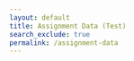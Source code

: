```yaml
---
layout: default
title: Assignment Data (Test)
search_exclude: true
permalink: /assignment-data
---
```


<div class="assignment" id="assignment_body" style="display: none;">
    <h1 id="assignment_name">...</h1>
    <div class="data-box" id="data_box"></div>
    <div class="split-container">
        <div class="left-side">
            <p id="content"></p>
            <div class="container" id="file_preview_container" style="display: none;">
                <div class="header" style="margin-bottom: 10px;">PREVIEW</div>
                <div id="filePreview"></div>
            </div>
        </div>
        <div class="divider"></div>
        <div class="right-side">
            <div id="student_display" class="container" style="display: none;">
                <div class="header">SUBMIT ASSIGNMENT</div>
                <div class="upload-title">File Upload</div>
                <input type="file" id="fileInput" class="file-upload">
                <div class="placeholder" id="file_check">Due to storage limitations, submissions must not exceed 1 megabyte (MB).</div>
                <button class="submit-btn" onclick="submit()">SUBMIT</button>
                <div id="submissions_for_preview" class="underline-pointer-hover" style="display: none;">
                    <div class="upload-title" style="margin-bottom:10px;">Your Submissions</div>
                    <ol id="submission_list"></ol>
                    <button id="close_preview_button_student" class="submit-btn" onclick="closePreview()" style="display: none;">CLOSE PREVIEW</button>
                </div>
            </div>
            <div id="teacher_display" class="container" style="display: none;">
                <div class="header" style="margin-bottom: 10px;">SUBMISSIONS</div>
                <div id="teacher_submissions" class="full-submission-list" style="display: none;">
                    <ul id="full_submission_list"></ul>
                    <button id="close_preview_button_teacher" class="submit-btn" onclick="closePreview()" style="display: none;">CLOSE PREVIEW</button>
                </div>
            </div>
        </div>
    </div>
</div>
<br>

<script>
    var local = "http://localhost:8911";
    var deployed = "https://jcc.stu.nighthawkcodingsociety.com";
    const currentUrl = window.location.href;
    var fetchUrl = deployed;
    if (currentUrl.includes("localhost") || currentUrl.includes("127.0.0.1")) {
        fetchUrl = local;
    }

    // variables for dates
    let dateFormatter = new Intl.DateTimeFormat('en-US', {
        month: 'long',
        day: 'numeric',
        year: 'numeric',
    });
    let timeFormatter = new Intl.DateTimeFormat('en-US', {
        hour: 'numeric',
        minute: 'numeric',
        hour12: true,
    });

    // this is method to extract the query parameter from URL
    function getParameterByName(name, url) {
        if (!url) url = window.location.href;
        name = name.replace(/[\[\]]/g, '\\$&');
        var regex = new RegExp('[?&]' + name + '(=([^&#]*)|&|#|$)'),
            results = regex.exec(url);
        if (!results) return null;
        if (!results[2]) return '';
        return decodeURIComponent(results[2].replace(/\+/g, ' '));
    }

    // global variable for file upload validity check
    const validFileTypes = [];

    // preview method that gets used
    function itsPreviewingTime(submissionId) {
        fetch(`${fetchUrl}/api/assignment/preview?id=${submissionId}`, {
            method: 'GET',
            mode: 'cors',
            cache: 'no-cache',
            credentials: 'include',
            headers: {
                // Add any necessary headers here
                'Content-Type': 'application/json',
            },
        })
        .then(response => {
            if (!response.ok) {
                throw new Error('Failed to fetch file preview');
            }
            return response.blob();
        })
        .then(blob => {
            const fileUrl = URL.createObjectURL(blob);

            // Assuming you have a div with id 'filePreviewDiv' where you want to display the file
            var filePreviewDiv = document.getElementById('filePreview');

            // Clear previous content of the div, if any
            filePreviewDiv.innerHTML = '';

            // Create appropriate element based on file type
            const fileType = blob.type;
            if (fileType.startsWith('image/')) {
                // For images, display using img tag
                const img = document.createElement('img');
                img.src = fileUrl;
                filePreviewDiv.appendChild(img);
            } else if (fileType === 'application/pdf') {
                // For PDF files, display using iframe
                const iframe = document.createElement('iframe');
                iframe.src = fileUrl;
                iframe.width = '100%';
                iframe.height = '600px'; // Adjust height as needed
                filePreviewDiv.appendChild(iframe);
            } else {
                // For other file types, provide a download link
                const downloadLink = document.createElement('a');
                downloadLink.href = fileUrl;
                downloadLink.textContent = 'Download File';
                filePreviewDiv.appendChild(downloadLink);
            }
            document.getElementById('content').style = "display: none;";
            document.getElementById('file_preview_container').style = "display: block;";
            document.getElementById("close_preview_button_student").style = "display: block;";
            document.getElementById("close_preview_button_teacher").style = "display: block;";
        })
        .catch(error => console.error('Error fetching file preview:', error));
    }

    function closePreview() {
        document.getElementById('content').style = "display: block;";
        document.getElementById('file_preview_container').style = "display: none;";
        document.getElementById("close_preview_button_student").style = "display: none;";
        document.getElementById("close_preview_button_teacher").style = "display: none;";
        document.querySelectorAll('.submission-item').forEach(function(element) {
            element.classList.remove('clicked'); // removing click for every other item
        });
    }

    // used to build the frontend info for the assignment
    function fetchAssignmentData() {
        // starting by extracting the assignment ID from query parameter
        var assignmentId = getParameterByName('id');
        if (assignmentId) {
            // Fetch assignment data using the assignment ID
            fetch(`${fetchUrl}/api/assignment/cookie/${assignmentId}`, {
                method: 'GET',
                mode: 'cors', // no-cors, *cors, same-origin
                cache: 'no-cache', // *default, no-cache, reload, force-cache, only-if-cached
                credentials: 'include', // include, *same-origin, omit
                headers: {
                    // No need to set anything here
                },
            })
            .then(response => {
                if (!response.ok) {
                    throw new Error('Network response was not ok');
                }
                return response.json();
            })
            .then(data => {
                // Handle fetched assignment data here
                var assignmentData = data.data;
                console.log('Fetched assignment data from ' + assignmentData.name + ':', data);
                document.getElementById('assignment_name').innerHTML = assignmentData.name;
                var assignmentDate = new Date(assignmentData.dateDue);

                // identifying valid file types
                for (var i = 0; i < assignmentData.allowedFileTypes.length; i++) {
                    validFileTypes.push(assignmentData.allowedFileTypes[i]);
                }

                // chatGPT helped with this one!!
                let formattedDate = dateFormatter.format(assignmentDate);
                let formattedTime = timeFormatter.format(assignmentDate);
                let formattedDateTime = `${formattedDate} (${formattedTime})`;
                const dataBox = document.getElementById('data_box');

                // populating the data box with flex items
                dataBox.innerHTML = "";
                dataBox.appendChild(Object.assign(document.createElement('div'), {className: 'data-item', textContent:`DUE: ${formattedDateTime}`}));
                dataBox.appendChild(Object.assign(document.createElement('div'), {className: 'divider', textContent:` | `}));
                dataBox.appendChild(Object.assign(document.createElement('div'), {className: 'data-item', textContent:`POINTS: ${assignmentData.points}`}));
                dataBox.appendChild(Object.assign(document.createElement('div'), {className: 'divider', textContent:` | `}));
                dataBox.appendChild(Object.assign(document.createElement('div'), {className: 'data-item', textContent:`ALLOWED FILES: ${assignmentData.allowedFileTypes.map(str => str.toUpperCase()).join(', ')}`}));
                dataBox.appendChild(Object.assign(document.createElement('div'), {className: 'divider', textContent:` | `}));
                if (data.role == "teacher") {
                    dataBox.appendChild(Object.assign(document.createElement('div'), {className: 'data-item', textContent:`SUBMISSIONS: ${assignmentData.allSubmitters.length}/${assignmentData.allAssignees.length}`}));
                } else {
                    dataBox.appendChild(Object.assign(document.createElement('div'), {className: 'data-item', textContent:`SUBMISSIONS: ${data.submissions.length}/${assignmentData.allowedSubmissions}`}));
                }
                document.getElementById('content').innerHTML = assignmentData.content;

                // populating student's own submissions, if applicable
                if (data.role == "student") {
                    if (data.submissions.length > 0) {
                        populateSubmissionsForStudent(data.submissions, assignmentData.points);
                    }
                    document.getElementById("student_display").style = "display: block;";
                } else if (data.role = "teacher") {
                    populateSubmissionsForTeacher(assignmentData);
                    document.getElementById("teacher_display").style = "display: block;";
                }

                // displaying information once it has been properly processed
                document.getElementById('assignment_body').style = "display: block;";
            })
            .catch(error => console.error('Error fetching assignment data:', error));
        }
    }

    function populateSubmissionsForTeacher(data) {
        const submissionList = document.getElementById("full_submission_list");
        submissionList.innerHTML = "";
        for (var i = 0; i < data.allAssignees.length; i++) {
            // determining if submitted
            var submitted = false;
            // creating framework for each user's submissions
            var submitterName = document.createElement("li");
            submitterName.innerHTML = data.allAssignees[i].name;
            for (var submitter of data.allSubmitters) {
                if (submitter.email == data.allAssignees[i].email) {
                    submitted = true;
                }
            }
            if (!(submitted)) {
                submitterName.innerHTML += " (No Submission)";
            }
            submissionList.appendChild(submitterName);
            var submissionOrderedList = document.createElement("ol");
            const dueDate = new Date(data.dateDue);
            // iterating to find a student's submissions
            for (var submission of data.submissions) {
                if (submission.submitter.email == data.allAssignees[i].email) {
                    // text is what can be clicked
                    submitted = true;
                    // building element variables
                    var submissionListItem = document.createElement("li");
                    var submissionId = submission.id;
                    submissionListItem.id = String(submissionId);
                    submissionListItem.setAttribute('class', 'inline-elements');
                    var submissionText = document.createElement("span");
                    submissionText.setAttribute('class', 'submission-item');
                    var submissionTimeSub = new Date(submission.timeSubmitted);
                    var formattedSubDateTime = `${dateFormatter.format(submissionTimeSub)} (${timeFormatter.format(submissionTimeSub)})`;
                    var lateText = "";
                    if (submissionTimeSub > dueDate) {
                        lateText += "(late)";
                    }
                    var grade = "(Not graded)";
                    if (submission.score >= 0) {
                        grade = `(${submission.score}/${data.points})`;
                    }

                    submissionText.innerHTML = `${formattedSubDateTime} ${lateText} ${grade}`;

                    // clicking for preview, event listener
                    submissionText.addEventListener("click", function() {
                        // when clicked, the link will bring up the preview
                        document.querySelectorAll('.submission-item').forEach(function(element) {
                            element.classList.remove('clicked'); // removing click for every other item
                            // removing any existing input and button elements
                            const existingInput = element.parentElement.querySelector('input');
                            const existingButton = element.parentElement.querySelector('button');
                            if (existingInput) {
                                existingInput.remove();
                            }
                            if (existingButton) {
                                existingButton.remove();
                            }
                        });

                        this.classList.add('clicked'); // making this one clicked, color stays

                        // create input element
                        const input = document.createElement('input');
                        input.type = 'number';
                        input.placeholder = '...';

                        // create button element
                        const button = document.createElement('button');
                        button.textContent = 'Submit';
                        button.onclick = function() {
                            console.log(this.parentElement.id);
                            submitGrade(Number(this.parentElement.id), input.value);
                        };

                        // Append the input and button to the clicked element's container
                        this.parentElement.appendChild(input);
                        this.parentElement.appendChild(button);
                    });

                    // adding onclick for preview and then adding to other parent elements
                    submissionText.setAttribute('onclick', `itsPreviewingTime(${submissionId})`);
                    submissionListItem.appendChild(submissionText);
                    submissionOrderedList.appendChild(submissionListItem);
                }
            }
            submitterName.appendChild(submissionOrderedList);
            document.getElementById("teacher_submissions").style = "display: block;";
        }
    }

    function submitGrade(submissionId, score) {
        // making grading request
        fetch(`${fetchUrl}/api/assignment/cookie/${submissionId}/grading?score=${score}`, {
            method: 'POST',
            mode: 'cors', // no-cors, *cors, same-origin
            cache: 'no-cache', // *default, no-cache, reload, force-cache, only-if-cached
            credentials: 'include', // include, *same-origin, omit
            headers: {
                // No need to set anything here
            },
        })
        .then(response => {
            if (!response.ok) {
                throw new Error('Network response was not ok');
            }
            fetchAssignmentData();
            return;
        })
        .catch(error => console.error('Error grading submission:', error));
    }

    function populateSubmissionsForStudent(submissions, points) {
        const submissionList = document.getElementById("submission_list");
        submissionList.innerHTML = "";
        for (var i = 0; i < submissions.length; i++) {
            var submissionListItem = document.createElement("li");
            var submissionItem = document.createElement("span");
            submissionItem.setAttribute('class', 'submission-item');
            const submissionTimeSub = new Date(submissions[i].timeSubmitted);
            var formattedSubDateTime = `${dateFormatter.format(submissionTimeSub)} (${timeFormatter.format(submissionTimeSub)})`;
            var late = false;
            var grade = "(not graded)";
            if (submissions[i].score >= 0) {
                grade = `(${submissions[i].score}/${points})`;
            }
            submissionItem.innerHTML = `${formattedSubDateTime} ${grade}`;
            var submissionId = submissions[i].id;
            submissionItem.addEventListener("click", function() {
                // when clicked, the link will bring up the preview
                document.querySelectorAll('.submission-item').forEach(function(element) {
                    element.classList.remove('clicked'); // removing click for every other item
                });
                this.classList.add('clicked'); // making this one clicked, color stays
            });
            submissionItem.setAttribute('onclick', `itsPreviewingTime(${submissionId})`);
            submissionListItem.appendChild(submissionItem);
            submissionList.appendChild(submissionListItem);
        }
        document.getElementById("submissions_for_preview").style = "display: block;";
    }

    // WHEN THE PAGE LOADS, ASSIGNMENT DATA IS FETCHED
    window.onload = fetchAssignmentData;

    document.getElementById('fileInput').addEventListener('change', function(event) {
        const file = event.target.files[0];

        if (file) {
            const fileType = file.type;
            const fileTypeParts = fileType.split('/');
            var subtype = fileTypeParts[1];
            if (subtype == "vnd.openxmlformats-officedocument.wordprocessingml.document") {
                subtype = "docx";
            }

            if (validFileTypes.includes(subtype)) {
                document.getElementById('file_check').innerHTML = "This file is valid to submit!";
            } else {
                document.getElementById('file_check').innerHTML = `Uh oh! This file is invalid. (Type: .${subtype})`;
            }
        }
    });

    function preview2() {
        var assignmentID = getParameterByName('id');
        console.log(assignmentID);

        if (assignmentID) {
            fetch(`${fetchUrl}/api/assignment/previewCheck?id=${assignmentID}`, {
                method: 'GET',
                mode: 'cors',
                cache: 'no-cache',
                credentials: 'include',
                
                headers: {
                    // Add any necessary headers here
                    'Content-Type': 'application/json',

                },
            })
            .then(response => {
                if (!response.ok) {
                    throw new Error('Do not have access to view this assignment or assignment does not exist');
                }
                return response.text(); // Assuming the response is plain text
            })
            .then(data => {
                console.log('Fetched preview data:', data);
                // Optionally, you can display the data on the page
                const lines = data.split('\n');
                console.log(lines[0]);
                console.log(lines[1]);
                console.log(lines[2]);
                console.log(lines[3]);
                console.log(lines[4]);
                document.getElementById('submissionid').innerText = lines[0];
                document.getElementById('name').innerText = lines[1];
                const submitterString = lines[1];
                const submitterName = submitterString.split(":")[1].trim();
                document.getElementById('filepath').innerText = lines[2];
                document.getElementById('timesubmitted').innerText = lines[3];
                document.getElementById('submissionnumber').innerText = lines[4];
                fetch(`${fetchUrl}/api/assignment/showFilePreview?id=${assignmentID}&submitter=${submitterName}`, {
                    method: 'GET',
                    mode: 'cors',
                    cache: 'no-cache',
                    credentials: 'include',
                    headers: {
                        // Add any necessary headers here
                        'Content-Type': 'application/json',
                    },
                })
                .then(response => {
                    if (!response.ok) {
                        throw new Error('Failed to fetch file preview');
                    }
                    return response.blob();
                })
                .then(blob => {
                    const fileUrl = URL.createObjectURL(blob);

                    // Assuming you have a div with id 'filePreviewDiv' where you want to display the file
                    var filePreviewDiv = document.getElementById('filePreview');

                    // Clear previous content of the div, if any
                    filePreviewDiv.innerHTML = '';

                    // Create appropriate element based on file type
                    const fileType = blob.type;
                    if (fileType.startsWith('image/')) {
                        // For images, display using img tag
                        const img = document.createElement('img');
                        img.src = fileUrl;
                        filePreviewDiv.appendChild(img);
                    } else if (fileType === 'application/pdf') {
                        // For PDF files, display using iframe
                        const iframe = document.createElement('iframe');
                        iframe.src = fileUrl;
                        iframe.width = '100%';
                        iframe.height = '600px'; // Adjust height as needed
                        filePreviewDiv.appendChild(iframe);
                    } else {
                        // For other file types, provide a download link
                        const downloadLink = document.createElement('a');
                        downloadLink.href = fileUrl;
                        downloadLink.textContent = 'Download File';
                        filePreviewDiv.appendChild(downloadLink);
                    }
                })
                .catch(error => console.error('Error fetching file preview:', error));

            })
        }
    }

    // RAYMOND CODE
    const submitFile = async (file) => {
        const formData = new FormData();
        formData.append('file', file);
        // formData.append('id', getParameterByName('id'));
        // // Get the current date and time in ISO 8601 format
        // const submissionTime = new Date().toISOString();
        // formData.append('submissionTime', submissionTime);

        // Get the current date and time in ISO 8601 format
        const submissionTime = new Date().toISOString();

        try {
            const response = await fetch(`${fetchUrl}/api/assignment/submit/${getParameterByName('id')}/${submissionTime}`, {
                method: 'POST',
                body: formData,
                mode: 'cors', // no-cors, *cors, same-origin
                cache: 'no-cache', // *default, no-cache, reload, force-cache, only-if-cached
                credentials: 'include', // include, *same-origin, omit
                headers: {
                    // No need to set 'content-type' for FormData, apparently
                },
            });

            if (!response.ok) {
                const errorMessage = await response.text();
                throw new Error(errorMessage);
            }

            const filePath = await response.text();
            console.log('File uploaded successfully:', filePath);
            // NOW THAT IT'S SUCCESSFUL, HAVE IT RELOAD THE FRONTEND ELEMENTS WITH THAT INITIAL METHOD
            fetchAssignmentData();
        } catch (error) {
            console.error('Error uploading file:', error.message);
        }
    };

    function submit() {
        const fileInput = document.getElementById('fileInput');
        const file = fileInput.files[0];
        
        if (file) {
            submitFile(file);
        } else {
            console.error('No file selected');
        }
    }
</script>
